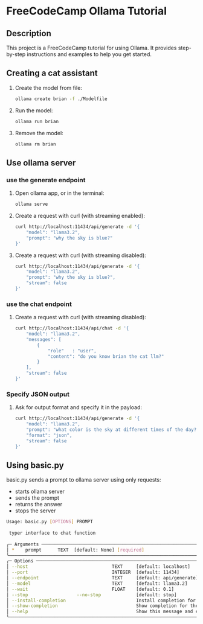 
# FreeCodeCamp Ollama Tutorial

## Description
This project is a FreeCodeCamp tutorial for using Ollama. It provides step-by-step instructions and examples to help you get started.

## Creating a cat assistant

1. Create the model from file:
    ```bash
    ollama create brian -f ./Modelfile
    ```

2. Run the model:
    ```bash
    ollama run brian
    ```
    
3. Remove the model:
    ```bash
    ollama rm brian
    ```


## Use ollama server

### use the generate endpoint

1. Open ollama app, or in the terminal:
    ```bash
    ollama serve
    ```

2. Create a request with curl (with streaming enabled):
    ```bash
    curl http://localhost:11434/api/generate -d '{
        "model": "llama3.2",
        "prompt": "why the sky is blue?"
    }'
    ```

3. Create a request with curl (with streaming disabled):
    ```bash
    curl http://localhost:11434/api/generate -d '{
        "model": "llama3.2",
        "prompt": "why the sky is blue?",
        "stream": false
    }'
    ```

### use the chat endpoint

1. Create a request with curl (with streaming disabled):
    ```bash
    curl http://localhost:11434/api/chat -d '{
        "model": "llama3.2",
        "messages": [
            {
                "role"   : "user",
                "content": "do you know brian the cat llm?"
            }
        ],
        "stream": false
    }'
    ```

### Specify JSON output

1. Ask for output format and specify it in the payload:
    ```bash
    curl http://localhost:11434/api/generate -d '{
        "model": "llama3.2",
        "prompt": "what color is the sky at different times of the day? answer using JSON",
        "format": "json",
        "stream": false
    }'
    ```


## Using basic.py

basic.py sends a prompt to ollama server using only requests:
- starts ollama server
- sends the prompt
- returns the answer
- stops the server


```bash
Usage: basic.py [OPTIONS] PROMPT                                                                                                                                                      
                                                                                                                                   
 typer interface to chat function                                                                                                  
                                                                                                                                   
╭─ Arguments ─────────────────────────────────────────────────────────────────────────────────────────────────────────────────────╮
│ *    prompt      TEXT  [default: None] [required]                                                                               │
╰─────────────────────────────────────────────────────────────────────────────────────────────────────────────────────────────────╯
╭─ Options ───────────────────────────────────────────────────────────────────────────────────────────────────────────────────────╮
│ --host                               TEXT     [default: localhost]                                                              │
│ --port                               INTEGER  [default: 11434]                                                                  │
│ --endpoint                           TEXT     [default: api/generate]                                                           │
│ --model                              TEXT     [default: llama3.2]                                                               │
│ --wait                               FLOAT    [default: 0.1]                                                                    │
│ --stop                  --no-stop             [default: stop]                                                                   │
│ --install-completion                          Install completion for the current shell.                                         │
│ --show-completion                             Show completion for the current shell, to copy it or customize the installation.  │
│ --help                                        Show this message and exit.                                                       │
╰─────────────────────────────────────────────────────────────────────────────────────────────────────────────────────────────────╯
